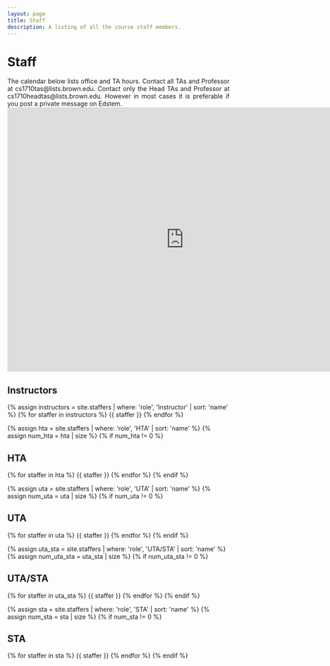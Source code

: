```yaml
---
layout: page
title: Staff
description: A listing of all the course staff members.
---
```


# Staff
<div style="text-align: justify">
The calendar below lists office and TA hours. Contact all TAs and Professor at cs1710tas@lists.brown.edu. Contact only the Head TAs and Professor at cs1710headtas@lists.brown.edu. However in most cases it is preferable if you post a private message on Edstem.
</div>

<div class="hours-calendar">
  <iframe src="https://calendar.google.com/calendar/embed?src=c_nr4j9tk5p8kpbu1ajubr6d8ne4%40group.calendar.google.com&ctz=Asia%2FKolkata" style="border: 0" width="800" height="600" frameborder="0" scrolling="no"></iframe>
</div>

## Instructors

{% assign instructors = site.staffers | where: 'role', 'Instructor' | sort: 'name' %}
{% for staffer in instructors %}
{{ staffer }}
{% endfor %}

{% assign hta = site.staffers | where: 'role', 'HTA' | sort: 'name' %}
{% assign num_hta = hta | size %}
{% if num_hta != 0 %}
## HTA

{% for staffer in hta %}
{{ staffer }}
{% endfor %}
{% endif %}

{% assign uta = site.staffers | where: 'role', 'UTA' | sort: 'name' %}
{% assign num_uta = uta | size %}
{% if num_uta != 0 %}
## UTA 

{% for staffer in uta %}
{{ staffer }}
{% endfor %}
{% endif %}

{% assign uta_sta = site.staffers | where: 'role', 'UTA/STA' | sort: 'name' %}
{% assign num_uta_sta = uta_sta | size %}
{% if num_uta_sta != 0 %}
## UTA/STA 

{% for staffer in uta_sta %}
{{ staffer }}
{% endfor %}
{% endif %}


{% assign sta = site.staffers | where: 'role', 'STA' | sort: 'name' %}
{% assign num_sta = sta | size %}
{% if num_sta != 0 %}
## STA 

{% for staffer in sta %}
{{ staffer }}
{% endfor %}
{% endif %}
